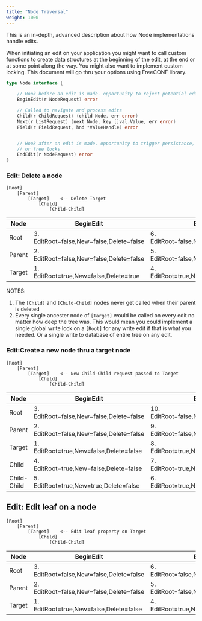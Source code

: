 ```yaml
---
title: "Node Traversal"
weight: 1000
---
```


This is an in-depth, advanced description about how Node implementations handle edits.

When initiating an edit on your application you might want to call custom functions to create data structures at the beginning of the edit, at the end or at some point along the way.  You might also want to implement custom locking. This document will go thru your options using FreeCONF library.

```go
type Node interface {

    // Hook before an edit is made. opportunity to reject potential edit or create locks
    BeginEdit(r NodeRequest) error

    // Called to navigate and process edits
    Child(r ChildRequest) (child Node, err error)
    Next(r ListRequest) (next Node, key []val.Value, err error)
    Field(r FieldRequest, hnd *ValueHandle) error


    // Hook after an edit is made. opportunity to trigger persistance, finalize edit
    // or free locks
    EndEdit(r NodeRequest) error
}
```

### Edit: Delete a node
```
[Root]
    [Parent]
        [Target]    <-- Delete Target
            [Child]
                [Child-Child]
```
|Node| BeginEdit | End Edit |
|---|---|---|
|Root  |3. EditRoot=false,New=false,Delete=false | 6. EditRoot=false,New=false,Delete=false |
|Parent|2. EditRoot=false,New=false,Delete=false | 5. EditRoot=false,New=false,Delete=false |
|Target|1. EditRoot=true,New=false,Delete=true | 4. EditRoot=true,New=false,Delete=true |

NOTES: 
1. The `[Child]` and `[Child-Child]` nodes never get called when their parent is deleted
2. Every single ancester node of `[Target]` would be called on every edit no matter how deep the tree was.  This would mean you could implement a single global write lock on a `[Root]` for any write edit if that is what you needed.  Or a single write to database of entire tree on any edit.

### Edit:Create a new node thru a target node
```
[Root]
    [Parent]
        [Target]    <-- New Child-Child request passed to Target
            [Child]
                [Child-Child]
```
|Node| BeginEdit | End Edit |
|---|---|---|
|Root  |3. EditRoot=false,New=false,Delete=false | 10. EditRoot=false,New=false,Delete=false |
|Parent|2. EditRoot=false,New=false,Delete=false | 9. EditRoot=false,New=false,Delete=false |
|Target|1. EditRoot=true,New=false,Delete=false | 8. EditRoot=true,New=false,Delete=false |
|Child|4. EditRoot=true,New=false,Delete=false | 7. EditRoot=true,New=false,Delete=false |
|Child-Child|5. EditRoot=true,New=true,Delete=false | 6. EditRoot=true,New=true,Delete=false |


## Edit: Edit leaf on a node
```
[Root]
    [Parent]
        [Target]    <-- Edit leaf property on Target
            [Child]
                [Child-Child]
```
|Node| BeginEdit | End Edit |
|---|---|---|
|Root  |3. EditRoot=false,New=false,Delete=false | 6. EditRoot=false,New=false,Delete=false |
|Parent|2. EditRoot=false,New=false,Delete=false | 5. EditRoot=false,New=false,Delete=false |
|Target|1. EditRoot=true,New=false,Delete=false | 4. EditRoot=true,New=false,Delete=false |

